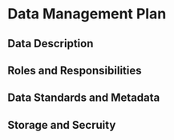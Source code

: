 # Data Management Plan

## Data Description
## Roles and Responsibilities
## Data Standards and Metadata
## Storage and Secruity
